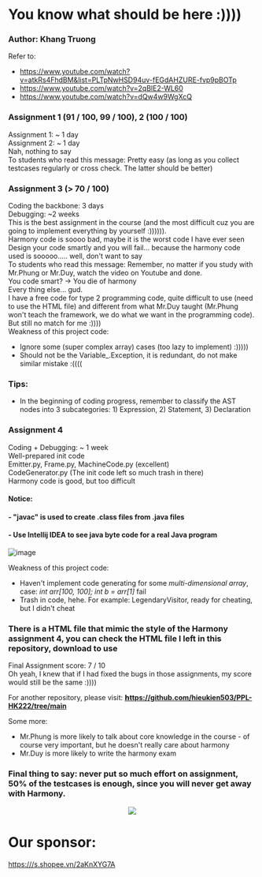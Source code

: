 # You know what should be here :))))
### Author: Khang Truong
Refer to: 
* <https://www.youtube.com/watch?v=atkRs4FhdBM&list=PLTpNwHSD94uv-fEGdAHZURE-fvp9pBOTp>
* <https://www.youtube.com/watch?v=2qBlE2-WL60>
* <https://www.youtube.com/watch?v=dQw4w9WgXcQ>

### Assignment 1 (91 / 100, 99 / 100), 2 (100 / 100)
Assignment 1: ~ 1 day \
Assignment 2: ~ 1 day \
Nah, nothing to say \
To students who read this message: Pretty easy (as long as you collect testcases regularly or cross check. The latter should be better)

### Assignment 3 (> 70 / 100)
Coding the backbone: 3 days \
Debugging: ~2 weeks \
This is the best assignment in the course (and the most difficult cuz you are going to implement everything by yourself :)))))). \
Harmony code is soooo bad, maybe it is the worst code I have ever seen \
Design your code smartly and you will fail... because the harmony code used is sooooo..... well, don't want to say \
To students who read this message: Remember, no matter if you study with Mr.Phung or Mr.Duy, watch the video on Youtube and done. \
You code smart? &#8594; You die of harmony \
Every thing else... gud. \
I have a free code for type 2 programming code, quite difficult to use (need to use the HTML file) and different from what Mr.Duy taught (Mr.Phung won't teach the framework, we do what we want in the programming code). \
But still no match for me :)))) \
Weakness of this project code: 
* Ignore some (super complex array) cases (too lazy to implement) :)))))
* Should not be the Variable_.Exception, it is redundant, do not make similar mistake :((((
### Tips:
* In the beginning of coding progress, remember to classify the AST nodes into 3 subcategories: 1) Expression, 2) Statement, 3) Declaration

### Assignment 4 
Coding + Debugging: ~ 1 week \
Well-prepared init code \
Emitter.py, Frame.py, MachineCode.py (excellent) \
CodeGenerator.py (The init code left so much trash in there) \
Harmony code is good, but too difficult
#### Notice: 
####    - "javac" is used to create .class files from .java files
####    - Use Intellij IDEA to see java byte code for a real Java program
![image](https://github.com/khangtruong2252314/Freedom/assets/121275296/b0e33a90-6fb4-41ec-8aa1-4ae5df6f3b61)

Weakness of this project code: 
* Haven't implement code generating for some *multi-dimensional array*, case: *int arr[100, 100]; int b = arr[1]* fail
* Trash in code, hehe. For example: LegendaryVisitor, ready for cheating, but I didn't cheat 

### There is a HTML file that mimic the style of the Harmony assignment 4, you can check the HTML file I left in this repository, download to use

Final Assignment score: 7 / 10 \
Oh yeah, I knew that if I had fixed the bugs in those assignments, my score would still be the same :)))) 

For another repository, please visit:
<a href="https://www.youtube.com/watch?v=2qBlE2-WL60">&#x1D5F5;<strong>ttps://github.com/hieukien503/PPL-HK222/tree/main</strong></a>

Some more:
* Mr.Phung is more likely to talk about core knowledge in the course - of course very important, but he doesn't really care about harmony
* Mr.Duy is more likely to write the harmony exam

### Final thing to say: never put so much effort on assignment, 50% of the testcases is enough, since you will never get away with Harmony.
<p align="center">
<img src="https://github.com/khangtruong2252314/Freedom/assets/121275296/d916601b-a42a-44ba-ab87-a204b6e0a456">
</p>

# Our sponsor: 
<a href="https://www.youtube.com/watch?v=2qBlE2-WL60">https:///s.shopee.vn/2aKnXYG7A</a>

 
